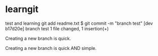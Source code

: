 # learngit
test and learning
 git add readme.txt 
$ git commit -m "branch test"
[dev b17d20e] branch test
 1 file changed, 1 insertion(+)

Creating a new branch is quick.

Creating a new branch is quick AND simple.
